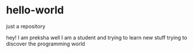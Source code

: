 # hello-world
just a repository

 hey! I am preksha
well I am a student and trying to learn new stuff
trying to discover the programming world 
